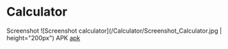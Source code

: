 # Calculator

Screenshot
![Screenshot calculator](/Calculator/Screenshot_Calculator.jpg | height="200px")
APK
[apk](https://github.com/dh1n3sh/Android-Apps/tree/master/Calculator/Calculator.apk)
